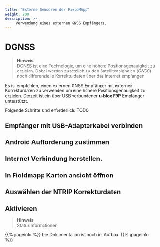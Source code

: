 ```yaml
---
title: "Externe Sensoren der FieldMApp"
weight: 200
description: >-
     Verwendung eines externen GNSS Empfängers.
---
```


# DGNSS
> **Hinweis**  
> DGNSS ist eine Technologie, um eine höhere Positionsgenauigkeit zu erzielen. Dabei werden zusätzlich zu den Satellitensignalen (*GNSS*) noch differenzielle Korrekturdaten über das Internet empfangen.

Es ist empfohlen, einen externen GNSS Empfänger mit externen Korrekturdaten zu verwenden um eine höhere Positionsgenauigkeit zu erzielen. Derzeit ist ein über USB verbundener **u-blox F9P** Empfänger unterstützt.

Folgende Schritte sind erforderlich: TODO

## Empfänger mit USB-Adapterkabel verbinden
## Android Aufforderung zustimmen
## Internet Verbindung herstellen.
## In Fieldmapp Karten ansicht öffnen
## Auswählen der NTRIP Korrekturdaten
## Aktivieren

> **Hinweis**  
> Statusinformationen


{{% pageinfo %}}
Die Dokumentation ist noch im Aufbau.
{{% /pageinfo %}}
